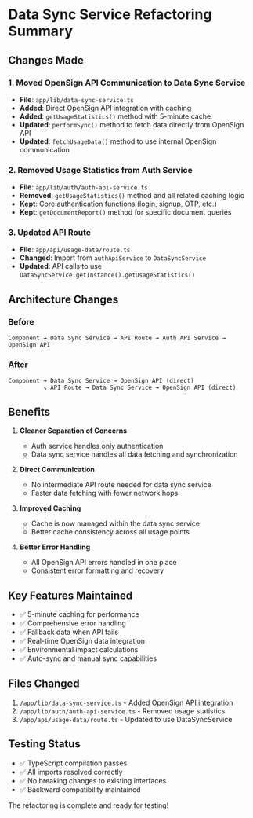# Data Sync Service Refactoring Summary

## Changes Made

### 1. **Moved OpenSign API Communication to Data Sync Service**
- **File**: `app/lib/data-sync-service.ts`
- **Added**: Direct OpenSign API integration with caching
- **Added**: `getUsageStatistics()` method with 5-minute cache
- **Updated**: `performSync()` method to fetch data directly from OpenSign API
- **Updated**: `fetchUsageData()` method to use internal OpenSign communication

### 2. **Removed Usage Statistics from Auth Service**
- **File**: `app/lib/auth/auth-api-service.ts`
- **Removed**: `getUsageStatistics()` method and all related caching logic
- **Kept**: Core authentication functions (login, signup, OTP, etc.)
- **Kept**: `getDocumentReport()` method for specific document queries

### 3. **Updated API Route**
- **File**: `app/api/usage-data/route.ts`
- **Changed**: Import from `authApiService` to `DataSyncService`
- **Updated**: API calls to use `DataSyncService.getInstance().getUsageStatistics()`

## Architecture Changes

### **Before**
```
Component → Data Sync Service → API Route → Auth API Service → OpenSign API
```

### **After**
```
Component → Data Sync Service → OpenSign API (direct)
          ↘ API Route → Data Sync Service → OpenSign API (direct)
```

## Benefits

1. **Cleaner Separation of Concerns**
   - Auth service handles only authentication
   - Data sync service handles all data fetching and synchronization

2. **Direct Communication**
   - No intermediate API route needed for data sync service
   - Faster data fetching with fewer network hops

3. **Improved Caching**
   - Cache is now managed within the data sync service
   - Better cache consistency across all usage points

4. **Better Error Handling**
   - All OpenSign API errors handled in one place
   - Consistent error formatting and recovery

## Key Features Maintained

- ✅ 5-minute caching for performance
- ✅ Comprehensive error handling
- ✅ Fallback data when API fails
- ✅ Real-time OpenSign data integration
- ✅ Environmental impact calculations
- ✅ Auto-sync and manual sync capabilities

## Files Changed

1. `/app/lib/data-sync-service.ts` - Added OpenSign API integration
2. `/app/lib/auth/auth-api-service.ts` - Removed usage statistics
3. `/app/api/usage-data/route.ts` - Updated to use DataSyncService

## Testing Status

- ✅ TypeScript compilation passes
- ✅ All imports resolved correctly
- ✅ No breaking changes to existing interfaces
- ✅ Backward compatibility maintained

The refactoring is complete and ready for testing!
